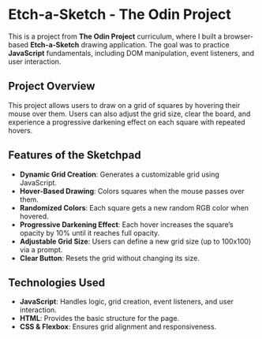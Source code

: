# Etch-a-Sketch - The Odin Project

This is a project from **The Odin Project** curriculum, where I built a browser-based **Etch-a-Sketch** drawing application. The goal was to practice **JavaScript** fundamentals, including DOM manipulation, event listeners, and user interaction.

## Project Overview

This project allows users to draw on a grid of squares by hovering their mouse over them. Users can also adjust the grid size, clear the board, and experience a progressive darkening effect on each square with repeated hovers.

## Features of the Sketchpad

- **Dynamic Grid Creation**: Generates a customizable grid using JavaScript.
- **Hover-Based Drawing**: Colors squares when the mouse passes over them.
- **Randomized Colors**: Each square gets a new random RGB color when hovered.
- **Progressive Darkening Effect**: Each hover increases the square’s opacity by 10% until it reaches full opacity.
- **Adjustable Grid Size**: Users can define a new grid size (up to 100x100) via a prompt.
- **Clear Button**: Resets the grid without changing its size.

## Technologies Used

- **JavaScript**: Handles logic, grid creation, event listeners, and user interaction.
- **HTML**: Provides the basic structure for the page.
- **CSS & Flexbox**: Ensures grid alignment and responsiveness.